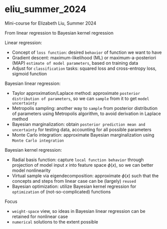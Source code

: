 # eliu_summer_2024
Mini-course for Elizabeth Liu, Summer 2024

From linear regression to Bayesian kernel regression 

Linear regression:
* Concept of `loss function`: desired `behavior` of function we want to have
* Gradient descent: maximum-likelihood (ML) or maximum-a-posteriori (MAP) `estimate of model parameters`, based on training data
* Adjust for `classification` tasks: squared loss and cross-entropy loss, sigmoid function

Bayesian linear regression:
* Taylor approximation/Laplace method: approximate `posterior distribution of parameters`, so we can `sample` from it to get `model uncertainty`
* Metropolis sampling: another way to `sample` from posterior distribution of parameters using Metropolis algorithm, to avoid derivation in Laplace method
* Bayesian marginalization: obtain `posterior prediction mean and uncertainty` for testing data, accounting for all possible parameters
* Monte Carlo integration: approximate Bayesian marginalization using `Monte Carlo integration`

Bayesian kernel regression:
* Radial basis function: capture `local function behavior` through projection of model input $x$ into feature space $\phi(x)$, so we can better model nonlinearity
* Virtual sample via eigendecomposition: approximate $\phi(x)$ such that the concepts and steps from linear case can be (largely) `reused`
* Bayesian optimization: utilize Bayesian kernel regression for `optimization` of (not-so-complicated) functions

Focus
* `weight-space` view, so ideas in Bayesian linear regression can be retained for nonlinear case
* `numerical` solutions to the extent possible
